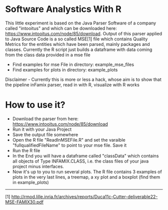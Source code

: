 # Software Analystics With R

This little experiment is based on the Java Parser Software of a company called "intooitus" and which can be downloaded here: https://www.intooitus.com/node/85/download.
Output of this parser applied to Java Source Code is a so called MSE[1] file which contains Quality Metrics for the entities which have been parsed, mainly packages and classes.
Currently the R script just builds a dataframe with data coming from the class data provided in a mse file

* Find examples for mse File in directory: example_mse_files
* Find examples for plots in directory: example_plots

Disclaimer - Currently this is more or less a hack, whose aim is to show that the pipeline inFamix parser, read in with R, visualize with R works 

# How to use it?
* Download the parser from here: https://www.intooitus.com/node/85/download
* Run it with your Java Project
* Save the output file somewhere
* Open the R file "ReadInMSEFile.R" and set the varaible "fullqualifiedFileName" to point to your mse file. Save it
* Run the R file
* In the End you will have a dataframe called "classData" which contains all objects of Type INFAMIX.CLASS, i.e. the class files of your java project minus interfaces. 
* Now it's up to you to run several plots. The R file contains 3 examples of plots in the very last lines, a treemap, a xy plot and a boxplot (find them in example_plots)


---
[1] http://rmod.lille.inria.fr/archives/reports/Duca11c-Cutter-deliverable22-MSE-FAMIX30.pdf
